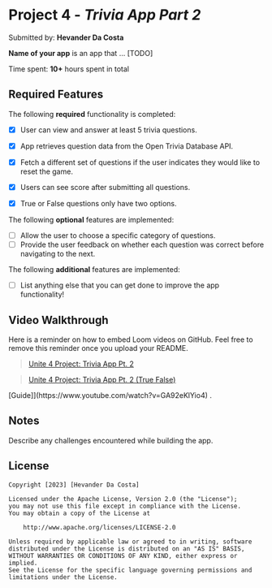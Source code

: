 # Project 4 - *Trivia App Part 2*

Submitted by: **Hevander Da Costa**

**Name of your app** is an app that ... [TODO] 

Time spent: **10+** hours spent in total

## Required Features

The following **required** functionality is completed:

- [X] User can view and answer at least 5 trivia questions.
- [X] App retrieves question data from the Open Trivia Database API.
- [X] Fetch a different set of questions if the user indicates they would like to reset the game.
- [X] Users can see score after submitting all questions.
- [X] True or False questions only have two options.


The following **optional** features are implemented:

  
- [ ] Allow the user to choose a specific category of questions.
- [ ] Provide the user feedback on whether each question was correct before navigating to the next.

The following **additional** features are implemented:

- [ ] List anything else that you can get done to improve the app functionality!

## Video Walkthrough

Here is a reminder on how to embed Loom videos on GitHub. Feel free to remove this reminder once you upload your README. 

<blockquote class="imgur-embed-pub" lang="en" data-id="a/Ncgaoby"  ><a href="//imgur.com/a/Ncgaoby">Unite 4 Project: Trivia App Pt. 2</a></blockquote><script async src="//s.imgur.com/min/embed.js" charset="utf-8"></script>

<blockquote class="imgur-embed-pub" lang="en" data-id="a/1EL8YV9"  ><a href="//imgur.com/a/1EL8YV9">Unite 4 Project: Trivia App Pt. 2 (True False)</a></blockquote><script async src="//s.imgur.com/min/embed.js" charset="utf-8"></script>
[Guide]](https://www.youtube.com/watch?v=GA92eKlYio4) .

## Notes

Describe any challenges encountered while building the app.

## License

    Copyright [2023] [Hevander Da Costa]

    Licensed under the Apache License, Version 2.0 (the "License");
    you may not use this file except in compliance with the License.
    You may obtain a copy of the License at

        http://www.apache.org/licenses/LICENSE-2.0

    Unless required by applicable law or agreed to in writing, software
    distributed under the License is distributed on an "AS IS" BASIS,
    WITHOUT WARRANTIES OR CONDITIONS OF ANY KIND, either express or implied.
    See the License for the specific language governing permissions and
    limitations under the License.

